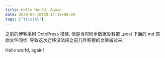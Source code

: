 ```yaml
---
title: Hello World, Again
date: 2020-09-10T20:14:15+08:00
tags: ["trivial"]
---
```


之前的博客采用 OctoPress 搭建, 但是当时同步数据没有把 _post 下面的 md 原始文件同步, 导致这次迁移没法把之前几年积攒的文章搬过来.

Hello world, again!

